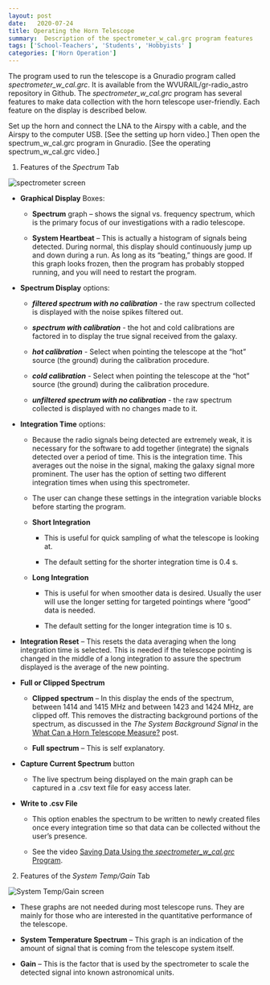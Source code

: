 ```yaml
---
layout: post
date:   2020-07-24
title: Operating the Horn Telescope
summary:  Description of the spectrometer_w_cal.grc program features
tags: ['School-Teachers', 'Students', 'Hobbyists' ]
categories: ['Horn Operation'] 
---
```


The program used to run the telescope is a Gnuradio program called *spectrometer_w_cal.grc*. It is available from the WVURAIL/gr-radio_astro repository in Github. The *spectrometer_w_cal.grc* program has several features to make data collection with the horn telescope user-friendly. Each feature on the display is described below.

Set up the horn and connect the LNA to the Airspy with a cable, and the Airspy to the computer USB. [See the setting up horn video.]  Then open the spectrum_w_cal.grc program in Gnuradio. [See the operating spectrum_w_cal.grc video.]

1.	Features of the *Spectrum* Tab

![spectrometer screen](/dspira-lessons/images/filtered_nocal.png)

   * **Graphical Display** Boxes:

        - **Spectrum** graph – shows the signal vs. frequency spectrum, which is the primary focus of our investigations with a radio telescope.

        - **System Heartbeat** – This is actually a histogram of signals being detected. During normal, this display should continuously jump up and down during a run. As long as its “beating,” things are good. If this graph looks frozen, then the program has probably stopped running, and you will need to restart the program.



   * **Spectrum Display** options:

        - **_filtered spectrum with no calibration_** - the raw spectrum collected is displayed with the noise spikes filtered out.

        - **_spectrum with calibration_** - the hot and cold calibrations are factored in to display the true signal received from the galaxy.

        - **_hot calibration_** - Select when pointing the telescope at the “hot” source (the ground) during the calibration procedure.

        - **_cold calibration_** - Select when pointing the telescope at the “hot” source (the ground) during the calibration procedure.

        - **_unfiltered spectrum with no calibration_** - the raw spectrum collected is displayed with no changes made to it.

   * **Integration Time** options:

        - Because the radio signals being detected are extremely weak, it is necessary for the software to add together (integrate) the signals detected over a period of time. This is the integration time. This averages out the noise in the signal, making the galaxy signal more prominent. The user has the option of setting two different integration times when using this spectrometer. 

        - The user can change these settings in the integration variable blocks before starting the program.

        - **Short Integration**
           + This is useful for quick sampling of what the telescope is looking at.

           + The default setting for the shorter integration time is 0.4 s. 

        - **Long Integration**
           + This is useful for when smoother data is desired. Usually the user will use the longer setting for targeted pointings where “good” data is needed.
           
           + The default setting for the longer integration time is 10 s. 

   * **Integration Reset** – This resets the data averaging when the long integration time is selected. This is needed if the telescope pointing is changed in the middle of a long integration to assure the spectrum displayed is the average of the new pointing.

   * **Full or Clipped Spectrum**

       - **Clipped spectrum** – In this display the ends of the spectrum, between 1414 and 1415 MHz and between 1423 and 1424 MHz, are clipped off. This removes the distracting background portions of the spectrum, as discussed in the *The System Background Signal* in the [What Can a Horn Telescope Measure?](http://wvurail.org/dspira-lessons/HornOperation_Intro) post.


      - **Full spectrum** – This is self explanatory.

   * **Capture Current Spectrum** button

       - The live spectrum being displayed on the main graph can be captured in a .csv text file for easy access later.

   * **Write to .csv File**

       - This option enables the spectrum to be written to newly created files once every integration time so that data can be collected without the user’s presence.

       - See the video [Saving Data Using the *spectrometer_w_cal.grc* Program](link).


2.	Features of the *System Temp/Gain* Tab

![System Temp/Gain screen](/dspira-lessons/images/sys_T&G.png)

   * These graphs are not needed during most telescope runs. They are mainly for those who are interested in the quantitative performance of the telescope.

   * **System Temperature Spectrum** – This graph is an indication of the amount of signal that is coming from the telescope system itself. 

   * **Gain** – This is the factor that is used by the spectrometer to scale the detected signal into known astronomical units.
